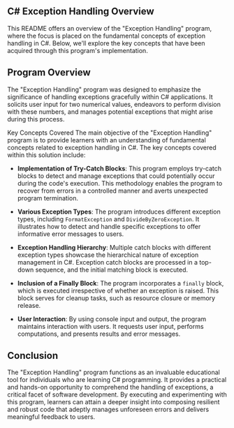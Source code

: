 ## C# Exception Handling Overview
This README offers an overview of the "Exception Handling" program, where the focus is placed on the fundamental concepts of exception handling in C#. Below, we'll explore the key concepts that have been acquired through this program's implementation.

## Program Overview
The "Exception Handling" program was designed to emphasize the significance of handling exceptions gracefully within C# applications. It solicits user input for two numerical values, endeavors to perform division with these numbers, and manages potential exceptions that might arise during this process.

Key Concepts Covered
The main objective of the "Exception Handling" program is to provide learners with an understanding of fundamental concepts related to exception handling in C#. The key concepts covered within this solution include:

- **Implementation of Try-Catch Blocks**: This program employs try-catch blocks to detect and manage exceptions that could potentially occur during the code's execution. This methodology enables the program to recover from errors in a controlled manner and averts unexpected program termination.

- **Various Exception Types**: The program introduces different exception types, including `FormatException` and `DivideByZeroException`. It illustrates how to detect and handle specific exceptions to offer informative error messages to users.

- **Exception Handling Hierarchy**: Multiple catch blocks with different exception types showcase the hierarchical nature of exception management in C#. Exception catch blocks are processed in a top-down sequence, and the initial matching block is executed.

- **Inclusion of a Finally Block**: The program incorporates a `finally` block, which is executed irrespective of whether an exception is raised. This block serves for cleanup tasks, such as resource closure or memory release.

- **User Interaction**: By using console input and output, the program maintains interaction with users. It requests user input, performs computations, and presents results and error messages.

## Conclusion
The "Exception Handling" program functions as an invaluable educational tool for individuals who are learning C# programming. It provides a practical and hands-on opportunity to comprehend the handling of exceptions, a critical facet of software development. By executing and experimenting with this program, learners can attain a deeper insight into composing resilient and robust code that adeptly manages unforeseen errors and delivers meaningful feedback to users.